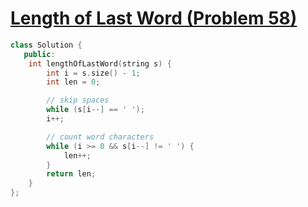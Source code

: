 # [Length of Last Word (Problem 58)](https://leetcode.com/problems/length-of-last-word/)

```cpp
class Solution {
   public:
    int lengthOfLastWord(string s) {
        int i = s.size() - 1;
        int len = 0;

        // skip spaces
        while (s[i--] == ' ');
        i++;

        // count word characters
        while (i >= 0 && s[i--] != ' ') {
            len++;
        }
        return len;
    }
};
```
